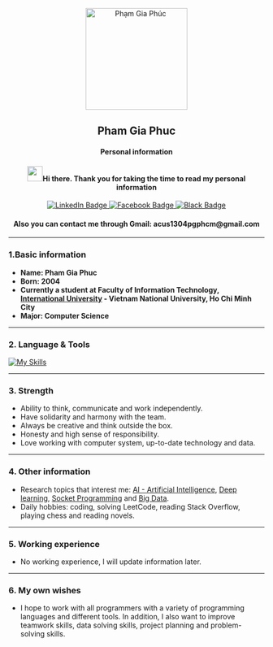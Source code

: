 <p align="center">
 <img width="200px" src="https://media.giphy.com/media/qgQUggAC3Pfv687qPC/giphy.gif" align="center" alt="Phạm Gia Phúc" />
 <h2 align="center">Pham Gia Phuc</h2>
 <h4 align="center">Personal information
</h4>
 <h4 align="center"><img src="https://media.giphy.com/media/hvRJCLFzcasrR4ia7z/giphy.gif" width="30px"/>Hi there. Thank you for taking the time to read my personal information</h4>


<div id="badges" align="center">
  <a href="https://www.linkedin.com/in/gia-phuc-pham-773bb0247/">
    <img src="https://img.shields.io/badge/LinkedIn-blue?style=for-the-badge&logo=linkedin&logoColor=white" alt="LinkedIn Badge"/>
  </a>
  <a href="https://www.facebook.com/giaphuc.pham.98478/">
    <img src="https://img.shields.io/badge/Facebook-white?style=for-the-badge&logo=youtube&logoColor=blue" alt="Facebook Badge"/>
  </a>
  <a href="https://github.com/phamgiaphuc">
    <img src="https://img.shields.io/badge/Github-black?style=for-the-badge&logo=Github&logoColor=white" alt="Black Badge"/>
  </a>
</div>

<h4 align="center">Also you can contact me through Gmail: <a>acus1304pgphcm@gmail.com</a></h4>

------
### 1.Basic information

- **Name: Pham Gia Phuc**
- **Born: 2004**
- **Currently a student at Faculty of Information Technology, [International University](https://hcmiu.edu.vn/) - Vietnam National University, Ho Chi Minh City**
- **Major: Computer Science**

------
### 2. Language & Tools

[![My Skills](https://skills.thijs.gg/icons?i=java,python,html,css,github,docker,postgresql,maven)](https://skills.thijs.gg)

------
### 3. Strength

- Ability to think, communicate and work independently.
- Have solidarity and harmony with the team.
- Always be creative and think outside the box.
- Honesty and high sense of responsibility.
- Love working with computer system, up-to-date technology and data.

------
### 4. Other information

- Research topics that interest me: [AI - Artificial Intelligence](), [Deep learning](), [Socket Programming]() and [Big Data]().
- Daily hobbies: coding, solving LeetCode, reading Stack Overflow, playing chess and reading novels.
------
### 5. Working experience

- No working experience, I will update information later.

------
### 6. My own wishes

- I hope to work with all programmers with a variety of programming languages and different tools. In addition, I also
  want to improve teamwork skills, data solving skills, project planning and problem-solving skills.